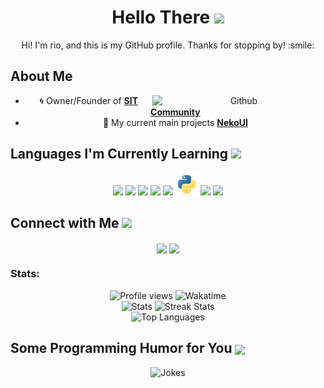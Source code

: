 <h1 align="center"> Hello There <img src="https://raw.githubusercontent.com/MartinHeinz/MartinHeinz/master/wave.gif" width="30px"> </h1>

<div align="center">
  <p>Hi! I'm rio, and this is my GitHub profile. Thanks for stopping by! :smile:</p>
</div>

<h2 align="left"> About Me </h2>

<div align="center">
  <img width="55%" align="right" alt="Github" src="https://raw.githubusercontent.com/onimur/.github/master/.resources/git-header.svg" />
  <ul>
    <li>🌀 Owner/Founder of <a href="https://github.com/SITCommunity"><strong>SIT Community</strong></a></li>
    <li>🔭 My current main projects <a href="https://github.com/SITCommunity/NekoUI/"><strong>NekoUI</strong></a>
  </ul>
</div>

<h2 align="left"> Languages I'm Currently Learning <img src="https://media2.giphy.com/media/QssGEmpkyEOhBCb7e1/giphy.gif?cid=ecf05e47a0n3gi1bfqntqmob8g9aid1oyj2wr3ds3mg700bl&rid=giphy.gif" width="32px"> </h2>

<div align="center">
  <a href="" target="_blank"><img width="32px" src="https://raw.githubusercontent.com/rahulbanerjee26/githubAboutMeGenerator/main/icons/javascript.svg"></a>
  <a href="" target="_blank"><img width="32px" src="https://raw.githubusercontent.com/rahulbanerjee26/githubAboutMeGenerator/main/icons/typescript.svg"/></a>
  <a href="" target="_blank"><img width="32px" src="https://raw.githubusercontent.com/rahulbanerjee26/githubAboutMeGenerator/main/icons/java.svg"></a>
  <a href="" target="_blank"><img width="32px" src="https://raw.githubusercontent.com/rahulbanerjee26/githubAboutMeGenerator/main/icons/html.svg"></a>
  <a href="" target="_blank"><img width="32px" src="https://raw.githubusercontent.com/rahulbanerjee26/githubAboutMeGenerator/main/icons/css.svg"></a>
  <a href="https://www.python.org" target="_blank"><img width="36px" src="https://raw.githubusercontent.com/devicons/devicon/master/icons/python/python-original.svg"></a>
  <a href="" target="_blank"><img width="32px" src="https://raw.githubusercontent.com/rahulbanerjee26/githubAboutMeGenerator/main/icons/c.svg"></a>
  <a href="" target="_blank"><img width="32px" src="https://raw.githubusercontent.com/rahulbanerjee26/githubAboutMeGenerator/main/icons/kotlin.svg"></a>
</div>

<h2 align="left"> Connect with Me <img src="https://raw.githubusercontent.com/ShahriarShafin/ShahriarShafin/main/Assets/handshake.gif" width="100px"> </h2>

<div align="center">
  <a href='https://www.github.com/brokenedtzjs'><img width='32px' align='center' src="https://raw.githubusercontent.com/rahulbanerjee26/githubAboutMeGenerator/main/icons/github.svg"/></a>
  <a href='https://discord.gg/498Axaz9VF'><img width='40px' align='center' src='https://raw.githubusercontent.com/rahulbanerjee26/githubAboutMeGenerator/main/icons/discord.svg'></a>
</div>

<h3 align="left">Stats:</h3>

<div align="center">
  <img src="https://komarev.com/ghpvc/?username=quit75gaming&label=Profile%20Views&color=00ff6e&style=flat" alt="Profile views" />
  <img src="https://wakatime.com/badge/user/48eebc5a-4806-4cf7-ba04-cdc9d5c29b8f.svg" alt="Wakatime" />
</div>

<div align="center">
  <img src="https://github-readme-stats.vercel.app/api?username=brokenedtzjs&include_all_commits=Tru&show_icons=True&theme=radical&locale=en" alt="Stats" />
  <img src="https://github-readme-streak-stats.herokuapp.com/?user=brokenedtzjs&theme=dark" alt="Streak Stats" />
</div>

<div align="center">
  <img src="https://github-readme-stats.vercel.app/api/top-langs?username=brokenedtzjs&show_icons=true&theme=tokyonight&locale=en&layout=compact" alt="Top Languages" />
</div>

<h2> Some Programming Humor for You <img align="center" src="https://media2.giphy.com/media/UQDSBzfyiBKvgFcSTw/giphy.gif?cid=ecf05e47p3cd513axbek3f56ti3jzizq8hincw20jauyyfyw&rid=giphy.gif" width="32px"></h2>

<div align="center">
  <img src="https://readme-jokes.vercel.app/api?theme=default" alt="Jokes" />
</div>
